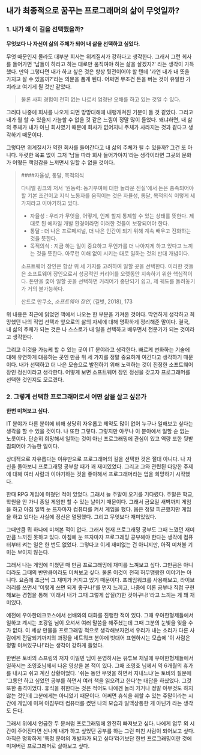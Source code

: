## 내가 최종적으로 꿈꾸는 프로그래머의 삶이 무엇일까?

### 1. 내가 왜 이 길을 선택했을까?

**무엇보다 나 자신이 삶의 주체가 되어 내 삶을 선택하고 싶었다.**

무엇 때문인지 몰라도 대부분 회사는 위계질서가 강하다고 생각한다. 그래서 그런 회사를 들어가면 '남들이 하라고 하는 대로만 움직여야 하는 삶을 살겠지?' 라는 생각이 가득했다. 만약 그렇다면 내가 하고 싶은 것은 항상 뒷전이어야 할 텐데 '과연 내가 내 뜻을 가지고 살 수 있을까?'라는 의문을 품게 된다. 어쩌면 무조건 돈을 버는 것이 유일한 가치라고 여기게 될 것만 같았다.

> 물론 사회 경험이 전혀 없는 나로서 엄청난 오해를 하고 있는 것일 수 있다.

그러다 나중에 회사를 나오게 되면 망망대해에 내팽개쳐진 기분이 들 것 같았다. 그리고 내가 뭘 할 수 있을지 가늠할 수 없을 것 같은 느낌이 정말 많이 들었다. 왜냐하면, 내 삶의 주체가 내가 아닌 회사였기 때문에 회사가 없어지니 주체가 사라지는 것과 같다고 생각하기 때문이다.

그렇다면 위계질서가 약한 회사를 들어간다고 내 삶의 주체가 될 수 있을까? 그건 또 아니다. 뚜렷한 목표 없이 그저 '남들 따라 회사 들어가야지'라는 생각이라면 그곳의 문화가 어떻든 책임감을 느끼면서 일할 수 없을 것이다.

> ####자율성, 통달, 목적의식
>
> 다니엘 핑크의 저서 '원동력: 동기부여에 대한 놀라운 진실'에서 돈은 충족되어야 할 기본 조건이고 지식 노동자를 움직이는 것은 자율성, 통달, 목적의식 이렇게 세 가지라고 이야기하고 있다.
>
> * 자율성 : 우리가 무엇을, 어떻게, 언제 할지 통제할 수 있는 상태를 뜻한다. 제대로 된 에자일 개발 환경이라면 이러한 것들이 보장되어야 한다.
> * 통달 : 더 나은 프로페셔널, 더 나은 인간이 되기 위해 계속 배우고 진화하는 것을 뜻한다.
> * 목적의식 : 지금 하는 일이 중요하고 무언가를 더 나아지게 하고 있다고 느끼는 것을 뜻한다. 아무런 이해 없이 시키는 대로 일하는 것의 반대 개념이다.
>
> 소프트웨어 장인은 항상 위 세 가지를 고려하여 일할 곳을 선택한다. 이러한 것들은 소프트웨어 장인으로서 성공적인 커리어를 오랫동안 지속하기 위한 핵심적이다. 돈만을 좇아 일할 곳을 선택하면 커리어가 중단되기 쉽고, 제 궤도를 돌려놓기가 거의 불가능하다.
>
> 산드로 만쿠소, *소프트웨어 장인*, (길벗, 2018), 173

위 내용은 최근에 읽었던 책에서 나오는 한 부분을 가져온 것이다. 막연하게 생각하고 희망했던 나의 직업 선택과 앞으로의 삶의 자세에 대해 명확하게 정리해준 말이다. 결국, 내 삶의 주체가 되는 것은 나 스스로가 내 일을 선택하고 배우면서 전문가가 되는 것이라고 생각한다.

그리고 이것을 가능케 할 수 있는 곳이 IT 분야라고 생각한다. 빠르게 변화하는 기술에 대해 유연하게 대응하는 곳인 만큼 위 세 가지를 정말 중요하게 여긴다고 생각하기 때문이다. 내가 선택하고 더 나은 모습으로 발전하기 위해 노력하는 것이 진정한 소프트웨어 장인 정신이라고 생각한다. 어떻게 보면 소프트웨어 장인 정신을 갖고자 프로그래머를 선택한 것인지도 모르겠다.

### 2. 그렇게 선택한 프로그래머로서 어떤 삶을 살고 싶은가

**한번 미쳐보고 싶다.**

IT 분야가 다른 분야에 비해 상당히 자유롭고 제약도 많이 없어 누구나 일해보고 싶다는 생각을 할 수 있을 것이다. 나 또한 그렇다. 그렇지만 아무나 이 분야에서 일할 순 없는 노릇이다. 단순히 희망해서 일하는 것이 아닌 프로그래밍에 관심이 있고 역량 또한 뒷받침되어야 가능한 일이다.

상대적으로 자유롭다는 이유만으로 프로그래머의 길을 선택한 것은 절대 아니다. 나 자신을 돌아보니 프로그래밍 공부할 때가 꽤 재미있었다. 그리고 그와 관련된 다양한 주제에 대해 여러 사람과 이야기하는 것을 좋아해서 프로그래머라는 업을 희망하기 시작했다.

한때 RPG 게임에 미쳤던 적이 있었다. 그래서 늘 주말이 오기를 기다렸다. 주말은 학교, 학원을 안 가니 종일 게임만 할 수 있는 날이기 때문이다. 그래서 금요일 새벽까지 게임을 하고 아침 일찍 눈 뜨자마자 컴퓨터를 켜서 게임을 했다. 몸은 정말 피곤했지만 게임을 하고 있다는 사실에 정신은 멀쩡했다. 그리고 무엇보다 재미있었다.

그때만큼 뭐 하나에 미쳐본 적이 없다. 그래서 현재 프로그래밍 공부도 그때 느꼈던 재미만큼 느끼진 못하고 있다. 아침에 눈 뜨자마자 프로그래밍 공부해야 한다는 생각에 컴퓨터부터 켜는 일은 한 번도 없었다. 그렇다고 이게 재미없는 건 아니지만, 아직 미쳐볼 기미는 보이지 않는다.

그래서 나는 게임에 미쳤던 때 만큼 프로그래밍에 재미를 느껴보고 싶다. 그만큼은 아니더라도 그때의 반만큼이라도 미쳐보고 싶다. 물론 이것이 전혀 허무맹랑한 이야기는 아니다. 요즘에 조금씩 그 재미가 커지고 있기 때문이다. 프레임워크를 사용해보고, 라이브러리를 쓰면서 '이렇게 쓰면 되게 좋구나!'를 먼저 느끼고, 나중에 이론 공부나 직접 구현해보는 경험을 통해 '이래서 내가 그때 그렇게 삽질(?)한 것이구나!'라고 느끼는 게 꽤 재미있다.

예전에 우아한테크코스에서 선배와의 대화를 진행한 적이 있다. 그때 우아한형제들에서 일하고 계시는 조광일 님이 오셔서 여러 말씀을 해주셨는데 그때 그분의 눈빛을 잊을 수가 없다. 이 세상 만물을 프로그래밍 적으로 생각해보자면서 우리가 내는 소리가 다른 사람에게 전달되기까지의 과정을 네트워크 분야에 빗대어 표현하시는 모습에 '이 사람은 정말 미쳐있구나!'라는 생각이 강하게 들었다.

한번은 토비의 스프링의 저자 이일민 님이 운영하시는 유튜브 채널에 우아한형제들에서 일하시는 조영호님께서 나온 영상을 본 적이 있다. 그때 조영호 님께서 약 6개월의 휴가를 내시고 쉬고 계신 상황이었다. '쉬는 동안 무엇을 하면서 지내느냐'는 토비의 질문에 '그동안 하고 싶었던 공부를 하면서 여러 책을 읽으려고 한다'는 대답을 하셨었다. 그것 또한 충격이었다. 휴식을 취한다는 것은 적어도 나에겐 놀러 가거나 정말 아무것도 하지 않는 것인데 그분에게는 아니었기 때문이다. 어쩌면 휴식을 취할 수 있는 주말이라는 시간에 게임에 미쳐 아침부터 컴퓨터를 켰던 나의 모습과 일맥상통한 게 아닌가 라는 생각도 든다.

그래서 위에서 언급한 두 분처럼 프로그래밍에 완전히 빠져보고 싶다. 나에게 업무 외 시간이 주어진다면 신나게 내가 하고 싶었던 공부를 하는 그런 미친 사람이 되어보고 싶다. 아직은 명확하게 '특정 분야의 개발자가 되고 싶다'라기보단 한번 프로그래밍이란 것에 미쳐버린 프로그래머로 살아보고 싶다.